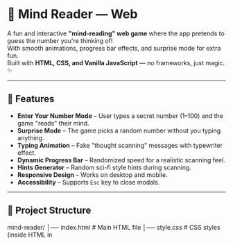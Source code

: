 # 🧠 Mind Reader — Web

A fun and interactive **"mind-reading" web game** where the app pretends to guess the number you're thinking of!  
With smooth animations, progress bar effects, and surprise mode for extra fun.  
Built with **HTML, CSS, and Vanilla JavaScript** — no frameworks, just magic. ✨

---

## 🎯 Features
- **Enter Your Number Mode** – User types a secret number (1–100) and the game "reads" their mind.
- **Surprise Mode** – The game picks a random number without you typing anything.
- **Typing Animation** – Fake "thought scanning" messages with typewriter effect.
- **Dynamic Progress Bar** – Randomized speed for a realistic scanning feel.
- **Hints Generator** – Random sci-fi style hints during scanning.
- **Responsive Design** – Works on desktop and mobile.
- **Accessibility** – Supports `Esc` key to close modals.

---

## 📂 Project Structure

mind-reader/ │── index.html   # Main HTML file │── style.css    # CSS styles (inside HTML in <style>) │── script.js    # JavaScript logic (inside HTML in <script>)

---

## 🚀 Demo
[Click here to play ] https://mohitscodiclab.github.io/Brain-Scan/

---

🎮 How to Play

1. Think of a number between 1 and 100.


2. Type your number in the input box and click "Read My Mind".


3. Watch as the progress bar fills up with mysterious "brainwave" messages.


4. See the final result — your number revealed!
(Shh, it’s just reading what you typed 😉)



OR
Click "Surprise Mode" to let the app pick a random number and pretend it guessed it.


---

🖼️ Screenshot


(Add your own screenshot here)


---

🛠️ Technologies Used

HTML5 – Structure

CSS3 – Styling & animations

JavaScript (ES6) – Game logic & effects



---

📜 License

This project is licensed under the MIT License – feel free to modify and share.


---

❤️ Credits

Made with love by Mohit ❤
